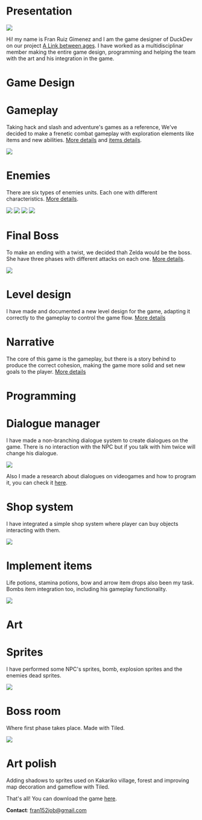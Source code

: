 # Presentation

![](https://i.gyazo.com/eb42e63ba403564d964919e1b6eb4b90.png)

Hi! my name is Fran Ruiz Gimenez and I am the game designer of DuckDev on our project [A Link between ages](https://github.com/carcasanchez/ALinkBetweenAges/wiki).
I have worked as a multidisciplinar member making the entire game design, programming and helping the team with the art and his integration in the game.

# **Game Design**  

  
# Gameplay  

Taking hack and slash and adventure's games as a reference, We've decided to make a frenetic combat gameplay with exploration elements like items and new abilities. [More details](https://github.com/carcasanchez/ALinkBetweenAges/wiki/Game-Design-Document) and [items details](https://github.com/carcasanchez/ALinkBetweenAges/wiki/Items).

![](https://i.gyazo.com/ccc1d9cd44c9eca09564c451fbbd5634.png)


# Enemies 

There are six types of enemies units. Each one with different characteristics. [More details](https://github.com/carcasanchez/ALinkBetweenAges/wiki/Enemies).

![](https://camo.githubusercontent.com/00cef5de9457b558bffc225bf7fb5b7268f8e940/68747470733a2f2f7a656c646177696b692e6f72672f696d616765732f652f65312f426c756554656b74697465414c7474502e706e67) ![](https://camo.githubusercontent.com/eae02df7ffc6cb9c7b73db76f6915b64bfdf7201/68747470733a2f2f7a656c646177696b692e6f72672f696d616765732f652f65642f4f63746f726f6b5f414c7474502e706e67) ![](https://camo.githubusercontent.com/b10070120ce137abdd023b3b403c80d41bd657c6/68747470733a2f2f7a656c646177696b692e6f72672f696d616765732f382f38612f507572706c6557697a7a726f6265414c7474502e706e67) ![](https://camo.githubusercontent.com/770a9b8946d7ef4a64e315a3d5b858299c3de243/68747470733a2f2f7a656c646177696b692e6f72672f696d616765732f312f31372f526564526f636b6c6f707377616c6b2e706e67)

# Final Boss  

To make an ending with a twist, we decided thah Zelda would be the boss.
She have three phases with different attacks on each one. [More details](https://github.com/carcasanchez/ALinkBetweenAges/wiki/Final-Boss).

![](https://i.gyazo.com/a0752557c897222338dec3450ab8adcd.gif)


# Level design 

I have made and documented a new level design for the game, adapting it correctly to the gameplay to control the game flow.
[More details](https://github.com/carcasanchez/ALinkBetweenAges/wiki/Level-design)

# Narrative  

The core of this game is the gameplay, but there is a story behind to produce the correct cohesion, making the game more solid and set new goals to the player.
[More details](https://github.com/carcasanchez/ALinkBetweenAges/wiki)  


# **Programming**  


# Dialogue manager  

I have made a non-branching dialogue system to create dialogues on the game. There is no interaction with the NPC but if you talk with him twice will change his dialogue.

![](https://i.gyazo.com/96ba51e445f483a10fd856c38cfb9075.gif)

Also I made a research about dialogues on videogames and how to program it, you can check it [here](https://botttos.github.io/DialogueManagerForVideoGames/).

# Shop system  

I have integrated a simple shop system where player can buy objects interacting with them.

![](https://i.gyazo.com/cc6bc70aaa8c712f6785077f46081b2c.png)

# Implement items  

Life potions, stamina potions, bow and arrow item drops also been my task.
Bombs item integration too, including his gameplay functionality.

![](https://i.gyazo.com/70b882e17f434a8409572249f201dabf.gif)  


# **Art**  


# Sprites 

I have performed some NPC's sprites, bomb, explosion sprites and the enemies dead sprites.

![](https://i.gyazo.com/611b633cbc57d6d90a2988efb61e4b61.gif)

# Boss room  

Where first phase takes place. Made with Tiled.

![](https://i.gyazo.com/b9541bafc812188d82881d8c8c90f0a4.png)

# Art polish  

 Adding shadows to sprites used on Kakariko village, forest and improving map decoration and gameflow with Tiled.
 
 That's all! You can download the game [here](https://github.com/carcasanchez/ALinkBetweenAges/releases/tag/v1.5).
  
 **Contact**: fran152job@gmail.com

